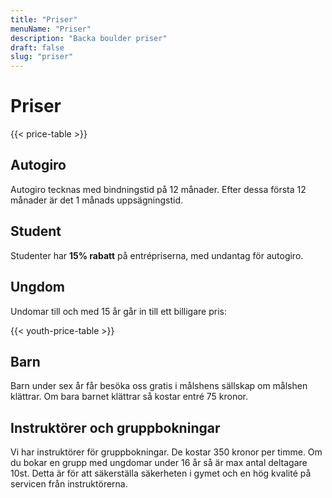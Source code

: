 ```yaml
---
title: "Priser"
menuName: "Priser"
description: "Backa boulder priser"
draft: false
slug: "priser"
---
```


# Priser

{{< price-table >}}

## Autogiro
Autogiro tecknas med bindningstid på 12 månader. Efter dessa första 12 månader är det 1 månads uppsägningstid.

## Student

Studenter har __15% rabatt__ på entrépriserna, med undantag för autogiro.

## Ungdom

Undomar till och med 15 år går in till ett billigare pris:

{{< youth-price-table >}}

## Barn

Barn under sex år får besöka oss gratis i målshens sällskap om målshen klättrar.
Om bara barnet klättrar så kostar entré 75 kronor. 

## Instruktörer och gruppbokningar

Vi har instruktörer för gruppbokningar. De kostar 350 kronor per timme. 
Om du bokar en grupp med ungdomar under 16 år så är max antal deltagare 10st. 
Detta är för att säkerställa säkerheten i gymet och en hög kvalité på servicen från instruktörerna.

